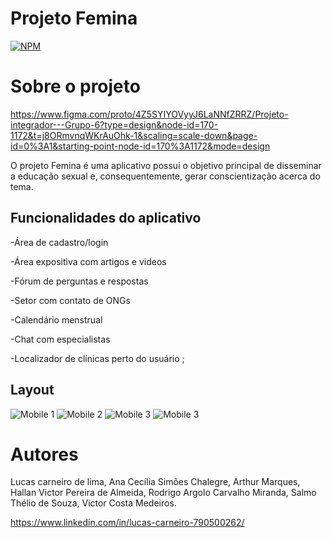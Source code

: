 # Projeto Femina

[![NPM](https://img.shields.io/npm/l/react)](https://github.com/LucasCarneiros/Projeto-Femina/blob/main/LICENSE) 

# Sobre o projeto

https://www.figma.com/proto/4Z5SYIYOVyyJ6LaNNfZRRZ/Projeto-integrador---Grupo-6?type=design&node-id=170-1172&t=j8ORmvnqWKrAuOhk-1&scaling=scale-down&page-id=0%3A1&starting-point-node-id=170%3A1172&mode=design

O projeto Femina é uma aplicativo possui o objetivo principal de disseminar a educação sexual e, consequentemente, gerar conscientização  acerca do tema. 


## Funcionalidades do aplicativo

-Área de cadastro/login 

-Área expositiva com artigos e videos

-Fórum de  perguntas e respostas 

-Setor com contato de ONGs 

-Calendário menstrual

-Chat com especialistas 

-Localizador de clínicas perto do usuário ;



## Layout 
![Mobile 1](assets/IMG_9504.PNG) ![Mobile 2](assets/IMG_9505.PNG) ![Mobile 3](assets/IMG_9506.PNG) ![Mobile 3](assets/IMG_9507.PNG)
  

# Autores

Lucas carneiro de lima, Ana Cecília Simões Chalegre, Arthur Marques, Hallan Victor Pereira de Almeida, Rodrigo Argolo Carvalho Miranda, Salmo Thélio de Souza, Victor Costa Medeiros.


https://www.linkedin.com/in/lucas-carneiro-790500262/

 
